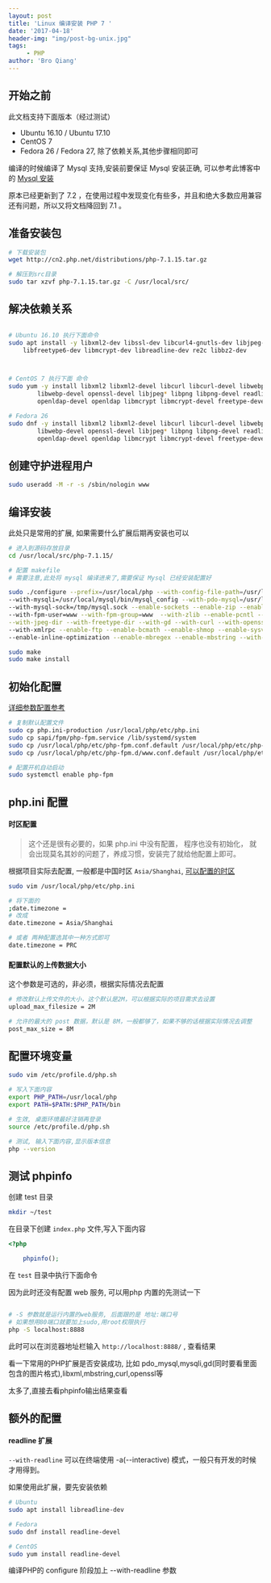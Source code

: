```yaml
---
layout: post
title: 'Linux 编译安装 PHP 7 '
date: '2017-04-18'
header-img: "img/post-bg-unix.jpg"
tags:
     - PHP
author: 'Bro Qiang'
---
```


## 开始之前

此文档支持下面版本（经过测试）

- Ubuntu 16.10 / Ubuntu 17.10 
- CentOS 7 
- Fedora 26 / Fedora 27, 除了依赖关系,其他步骤相同即可


编译的时候编译了 Mysql 支持,安装前要保证 Mysql 安装正确, 可以参考此博客中的 [Mysql 安装](http://blog.broqiang.com/posts/11)

原本已经更新到了 7.2 ，在使用过程中发现变化有些多，并且和绝大多数应用兼容还有问题，所以又将文档降回到 7.1 。

## 准备安装包

```bash
# 下载安装包
wget http://cn2.php.net/distributions/php-7.1.15.tar.gz

# 解压到src目录
sudo tar xzvf php-7.1.15.tar.gz -C /usr/local/src/
```

## 解决依赖关系

```bash

# Ubuntu 16.10 执行下面命令
sudo apt install -y libxml2-dev libssl-dev libcurl4-gnutls-dev libjpeg-dev libpng-dev \
    libfreetype6-dev libmcrypt-dev libreadline-dev re2c libbz2-dev



# CentOS 7 执行下面 命令
sudo yum -y install libxml2 libxml2-devel libcurl libcurl-devel libwebp bzip2-devel \
        libwebp-devel openssl-devel libjpeg* libpng libpng-devel readline-devel \
        openldap-devel openldap libmcrypt libmcrypt-devel freetype-devel re2c

# Fedora 26
sudo dnf -y install libxml2 libxml2-devel libcurl libcurl-devel libwebp bzip2-devel \
        libwebp-devel openssl-devel libjpeg* libpng libpng-devel readline-devel \
        openldap-devel openldap libmcrypt libmcrypt-devel freetype-devel re2c

```

## 创建守护进程用户

```bash
sudo useradd -M -r -s /sbin/nologin www
```

## 编译安装

此处只是常用的扩展, 如果需要什么扩展后期再安装也可以

```bash
# 进入到源码存放目录
cd /usr/local/src/php-7.1.15/

# 配置 makefile
# 需要注意,此处将 mysql 编译进来了,需要保证 Mysql 已经安装配置好

sudo ./configure --prefix=/usr/local/php --with-config-file-path=/usr/local/php/etc \
--with-mysqli=/usr/local/mysql/bin/mysql_config --with-pdo-mysql=/usr/local/mysql \
--with-mysql-sock=/tmp/mysql.sock --enable-sockets --enable-zip --enable-fpm \
--with-fpm-user=www --with-fpm-group=www  --with-zlib --enable-pcntl --with-bz2\
--with-jpeg-dir --with-freetype-dir --with-gd --with-curl --with-openssl --with-mhash \
--with-xmlrpc --enable-ftp --enable-bcmath --enable-shmop --enable-sysvsem --enable-soap \
--enable-inline-optimization --enable-mbregex --enable-mbstring --with-readline

sudo make
sudo make install
```


## 初始化配置

[详细参数配置参考](http://php.net/manual/zh/install.fpm.configuration.php)

```bash
# 复制默认配置文件
sudo cp php.ini-production /usr/local/php/etc/php.ini
sudo cp sapi/fpm/php-fpm.service /lib/systemd/system
sudo cp /usr/local/php/etc/php-fpm.conf.default /usr/local/php/etc/php-fpm.conf
sudo cp /usr/local/php/etc/php-fpm.d/www.conf.default /usr/local/php/etc/php-fpm.d/www.conf

# 配置开机自动启动
sudo systemctl enable php-fpm

```

## php.ini 配置

#### 时区配置

> 这个还是很有必要的，如果 php.ini 中没有配置， 程序也没有初始化， 就会出现莫名其妙的问题了，养成习惯，安装完了就给他配置上即可。

根据项目实际去配置, 一般都是中国时区 `Asia/Shanghai`, [可以配置的时区](http://php.net/manual/zh/timezones.php)

```bash
sudo vim /usr/local/php/etc/php.ini

# 将下面的
;date.timezone =
# 改成
date.timezone = Asia/Shanghai

# 或者 两种配置选其中一种方式即可
date.timezone = PRC
```

#### 配置默认的上传数据大小

这个参数是可选的，非必须，根据实际情况去配置

```bash
# 修改默认上传文件的大小，这个默认是2M，可以根据实际的项目需求去设置
upload_max_filesize = 2M

# 允许的最大的 post 数据，默认是 8M，一般都够了，如果不够的话根据实际情况去调整
post_max_size = 8M
```

## 配置环境变量

```bash
sudo vim /etc/profile.d/php.sh

# 写入下面内容
export PHP_PATH=/usr/local/php
export PATH=$PATH:$PHP_PATH/bin

# 生效, 桌面环境最好注销再登录
source /etc/profile.d/php.sh

# 测试, 输入下面内容,显示版本信息
php --version
```

## 测试 phpinfo

创建 test 目录

```bash
mkdir ~/test
```

在目录下创建 `index.php` 文件,写入下面内容

```php
<?php

    phpinfo();

```

在 `test` 目录中执行下面命令

因为此时还没有配置 web 服务, 可以用php 内置的先测试一下

```bash

# -S 参数就是运行内置的web服务, 后面跟的是 地址:端口号
# 如果想用80端口就要加上sudo,用root权限执行
php -S localhost:8888
```

此时可以在浏览器地址栏输入 `http://localhost:8888/` , 查看结果

看一下常用的PHP扩展是否安装成功, 比如 pdo_mysql,mysqli,gd(同时要看里面包含的图片格式),libxml,mbstring,curl,openssl等

太多了,直接去看phpinfo输出结果查看

## 额外的配置

#### readline 扩展

`--with-readline` 可以在终端使用 -a(--interactive) 模式，一般只有开发的时候才用得到。

如果使用此扩展，要先安装依赖

```bash
# Ubuntu
sudo apt install libreadline-dev

# Fedora
sudo dnf install readline-devel

# CentOS
sudo yum install readline-devel
```

编译PHP的 configure 阶段加上 --with-readline 参数